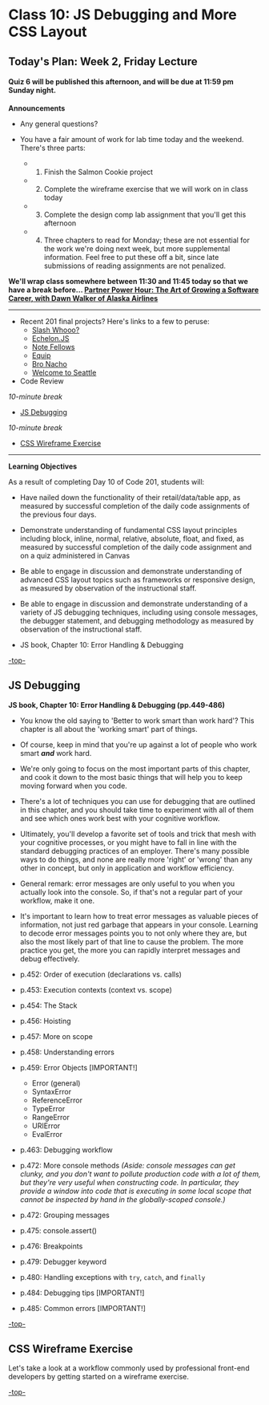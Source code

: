 # Class 10: JS Debugging and More CSS Layout

## Today's Plan: Week 2, Friday Lecture


#### Quiz 6 will be published this afternoon, and will be due at 11:59 pm Sunday night.

**Announcements**

 - Any general questions?
 - You have a fair amount of work for lab time today and the weekend. There's three parts:

	- 1. Finish the Salmon Cookie project
	- 2. Complete the wireframe exercise that we will work on in class today
	- 3. Complete the design comp lab assignment that you'll get this afternoon
	- 4. Three chapters to read for Monday; these are not essential for the work we're doing next week, but more supplemental information. Feel free to put these off a bit, since late submissions of reading assignments are not penalized.


**We'll wrap class somewhere between 11:30 and 11:45 today so that we have a break before... [Partner Power Hour: The Art of Growing a Software Career, with Dawn Walker of Alaska Airlines](https://www.eventbrite.com/e/partner-power-hour-the-art-of-growing-a-software-career-tickets-36282821897)**


---

- Recent 201 final projects? Here's links to a few to peruse:
	- [Slash Whooo?](http://wohlfea.github.io/cup-game)
	- [Echelon.JS](https://flegald.github.io/Echelon.JS)
	- [Note Fellows](https://clee46.github.io/note-fellows)
	- [Equip](http://heyduckd.github.io/equip/)
	- [Bro Nacho](http://bronacho.com)
	- [Welcome to Seattle](http://peterbreen.github.io/welcome-to-seattle/)
- Code Review

*10-minute break*

- [JS Debugging ](#debugging)

*10-minute break*

- [CSS Wireframe Exercise](#wireframe)

---

**Learning Objectives**

As a result of completing Day 10 of Code 201, students will:

- Have nailed down the functionality of their retail/data/table app, as measured by successful completion of the daily code assignments of the previous four days.
- Demonstrate understanding of fundamental CSS layout principles including block, inline, normal, relative, absolute, float, and fixed, as measured by successful completion of the daily code assignment and on a quiz administered in Canvas
- Be able to engage in discussion and demonstrate understanding of advanced CSS layout topics such as frameworks or responsive design, as measured by observation of the instructional staff.
- Be able to engage in discussion and demonstrate understanding of a variety of JS debugging techniques, including using console messages, the debugger statement, and debugging methodology as measured by observation of the instructional staff.

- JS book, Chapter 10: Error Handling & Debugging

[-top-](#top)

<a id="debugging"></a>
## JS Debugging

**JS book, Chapter 10: Error Handling & Debugging (pp.449-486)**

- You know the old saying to 'Better to work smart than work hard'? This chapter is all about the 'working smart' part of things.

- Of course, keep in mind that you're up against a lot of people who work smart ***and*** work hard.

- We're only going to focus on the most important parts of this chapter, and cook it down to the most basic things that will help you to keep moving forward when you code.

- There's a lot of techniques you can use for debugging that are outlined in this chapter, and you should take time to experiment with all of them and see which ones work best with your cognitive workflow.

- Ultimately, you'll develop a favorite set of tools and trick that mesh with your cognitive processes, or you might have to fall in line with the standard debugging practices of an employer. There's many possible ways to do things, and none are really more 'right' or 'wrong' than any other in concept, but only in application and workflow efficiency.

- General remark: error messages are only useful to you when you actually look into the console. So, if that's not a regular part of your workflow, make it one.

- It's important to learn how to treat error messages as valuable pieces of information, not just red garbage that appears in your console. Learning to decode error messages points you to not only where they are, but also the most likely part of that line to cause the problem. The more practice you get, the more you can rapidly interpret messages and debug effectively.

- p.452: Order of execution (declarations vs. calls)
- p.453: Execution contexts (context vs. scope)
- p.454: The Stack
- p.456: Hoisting
- p.457: More on scope
- p.458: Understanding errors
- p.459: Error Objects [IMPORTANT!]
  - Error (general)
  - SyntaxError
  - ReferenceError
  - TypeError
  - RangeError
  - URIError
  - EvalError
- p.463: Debugging workflow
- p.472: More console methods *(Aside: console messages can get clunky, and you don't want to pollute production code with a lot of them, but they're very useful when constructing code. In particular, they provide a window into code that is executing in some local scope that cannot be inspected by hand in the globally-scoped console.)*
- p.472: Grouping messages
- p.475: console.assert()
- p.476: Breakpoints
- p.479: Debugger keyword
- p.480: Handling exceptions with `try`, `catch`, and `finally`
- p.484: Debugging tips [IMPORTANT!]
- p.485: Common errors [IMPORTANT!]

[-top-](#top)

<a id="wireframe"></a>
## CSS Wireframe Exercise

Let's take a look at a workflow commonly used by professional front-end developers by getting started on a wireframe exercise.

[-top-](#top)
